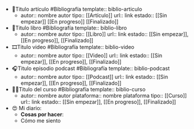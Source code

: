 - 📄Titulo artículo #Bibliografía
  template:: biblio-articulo
	- autor:: nombre autor
	  tipo:: [[Artículo]]
	  url:: link
	  estado:: [[Sin empezar]] [[En progreso]] [[Finalizado]]
- 📖Titulo libro #Bibliografía
  template:: biblio-libro
	- autor:: nombre autor
	  tipo:: [[Libro]]
	  url:: link
	  estado:: [[Sin empezar]], [[En progreso]], [[Finalizado]]
- 🎞️Titulo video #Bibliografía
  template:: biblio-video
	- autor:: nombre autor
	  tipo:: [[Video]]
	  url:: link
	  estado:: [[Sin empezar]], [[En progreso]], [[Finalizado]]
- 🎧Titulo episodio podcast #Bibliografía
  template:: biblio-podcast
	- autor:: nombre autor
	  tipo:: [[Podcast]]
	  url:: link
	  estado:: [[Sin empezar]], [[En progreso]], [[Finalizado]]
- 👨‍🏫Titulo del curso #Bibliografía
  template:: biblio-curso
	- autor:: nombre autor
	  plataforma:: nombre plataforma
	  tipo:: [[Curso]]
	  url:: link
	  estado:: [[Sin empezar]], [[En progreso]], [[Finalizado]]
- 😍 Mi diario:
	- **Cosas por hacer**:
	- Cómo me siento